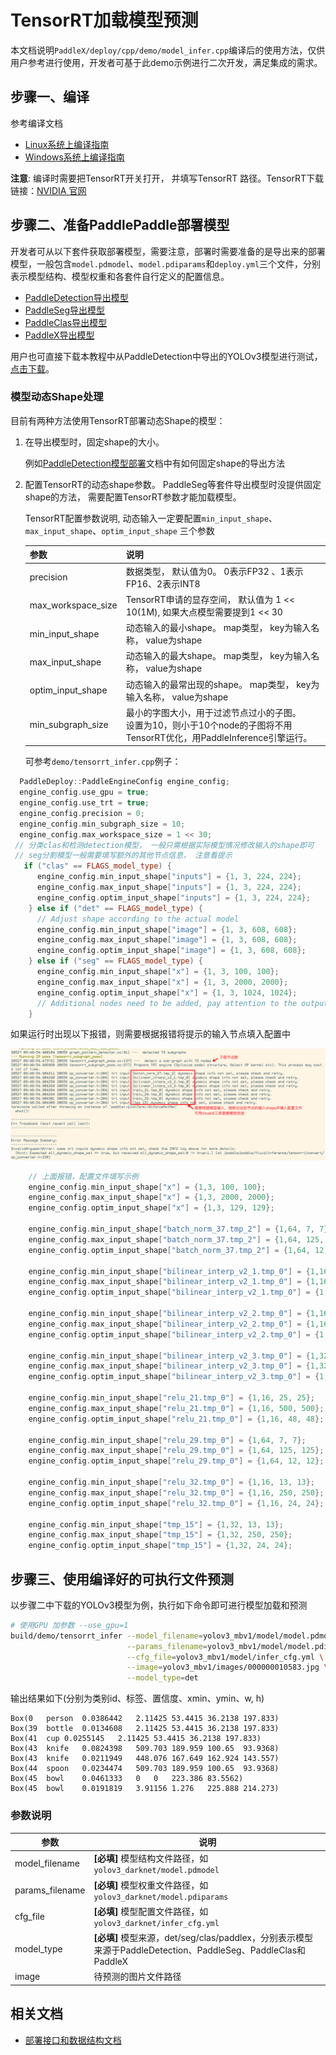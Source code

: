 # TensorRT加载模型预测

本文档说明`PaddleX/deploy/cpp/demo/model_infer.cpp`编译后的使用方法，仅供用户参考进行使用，开发者可基于此demo示例进行二次开发，满足集成的需求。

## 步骤一、编译
参考编译文档
- [Linux系统上编译指南](../compile/paddle/linux.md)
- [Windows系统上编译指南](../compile/paddle/windows.md)

**注意**:  编译时需要把TensorRT开关打开， 并填写TensorRT 路径。TensorRT下载链接：[NVIDIA 官网](https://developer.nvidia.com/nvidia-tensorrt-download)

## 步骤二、准备PaddlePaddle部署模型
开发者可从以下套件获取部署模型，需要注意，部署时需要准备的是导出来的部署模型，一般包含`model.pdmodel`、`model.pdiparams`和`deploy.yml`三个文件，分别表示模型结构、模型权重和各套件自行定义的配置信息。
- [PaddleDetection导出模型](https://github.com/PaddlePaddle/PaddleDetection/blob/release/2.0/deploy/EXPORT_MODEL.md)
- [PaddleSeg导出模型](https://github.com/PaddlePaddle/PaddleSeg/blob/release/v2.0/docs/model_export.md)
- [PaddleClas导出模型](https://github.com/PaddlePaddle/PaddleClas/blob/release/2.1/docs/zh_CN/tutorials/getting_started.md#4-%E4%BD%BF%E7%94%A8inference%E6%A8%A1%E5%9E%8B%E8%BF%9B%E8%A1%8C%E6%A8%A1%E5%9E%8B%E6%8E%A8%E7%90%86)
- [PaddleX导出模型](https://paddlex.readthedocs.io/zh_CN/develop/deploy/export_model.html)

用户也可直接下载本教程中从PaddleDetection中导出的YOLOv3模型进行测试，[点击下载](https://bj.bcebos.com/paddlex/deploy2/models/yolov3_mbv1.tar.gz)。

### 模型动态Shape处理

目前有两种方法使用TensorRT部署动态Shape的模型：

1. 在导出模型时，固定shape的大小。

   例如[PaddleDetection模型部署](../models/paddledetection.md)文档中有如何固定shape的导出方法

2. 配置TensorRT的动态shape参数。 PaddleSeg等套件导出模型时没提供固定shape的方法， 需要配置TensorRT参数才能加载模型。

   TensorRT配置参数说明, 动态输入一定要配置`min_input_shape`、`max_input_shape`、`optim_input_shape` 三个参数

   | 参数               | 说明                                                         |
   | ------------------ | ------------------------------------------------------------ |
   | precision          | 数据类型， 默认值为0。 0表示FP32 、1表示FP16、2表示INT8      |
   | max_workspace_size | TensorRT申请的显存空间， 默认值为 1 << 10(1M),  如果大点模型需要提到1 << 30 |
   | min_input_shape    | 动态输入的最小shape。 map类型， key为输入名称， value为shape |
   | max_input_shape    | 动态输入的最大shape。 map类型， key为输入名称， value为shape |
   | optim_input_shape  | 动态输入的最常出现的shape。 map类型， key为输入名称， value为shape |
   | min_subgraph_size  | 最小的字图大小，用于过滤节点过小的子图。<br/>设置为10，则小于10个node的子图将不用TensorRT优化，用PaddleInference引擎运行。 |

   可参考`demo/tensorrt_infer.cpp`例子：

```c++
  PaddleDeploy::PaddleEngineConfig engine_config;
  engine_config.use_gpu = true;
  engine_config.use_trt = true;
  engine_config.precision = 0;
  engine_config.min_subgraph_size = 10;
  engine_config.max_workspace_size = 1 << 30;
 // 分类clas和检测detection模型， 一般只需根据实际模型情况修改输入的shape即可
 // seg分割模型一般需要填写额外的其他节点信息， 注意看提示
   if ("clas" == FLAGS_model_type) {
      engine_config.min_input_shape["inputs"] = {1, 3, 224, 224};
      engine_config.max_input_shape["inputs"] = {1, 3, 224, 224};
      engine_config.optim_input_shape["inputs"] = {1, 3, 224, 224};
    } else if ("det" == FLAGS_model_type) {
      // Adjust shape according to the actual model
      engine_config.min_input_shape["image"] = {1, 3, 608, 608};
      engine_config.max_input_shape["image"] = {1, 3, 608, 608};
      engine_config.optim_input_shape["image"] = {1, 3, 608, 608};
    } else if ("seg" == FLAGS_model_type) {
      engine_config.min_input_shape["x"] = {1, 3, 100, 100};
      engine_config.max_input_shape["x"] = {1, 3, 2000, 2000};
      engine_config.optim_input_shape["x"] = {1, 3, 1024, 1024};
      // Additional nodes need to be added, pay attention to the output prompt
    }
```

如果运行时出现以下报错，则需要根据报错将提示的输入节点填入配置中

![tensorrt](../images/tensorrt.png)

```c++
    // 上面报错，配置文件填写示例
    engine_config.min_input_shape["x"] = {1,3, 100, 100};
    engine_config.max_input_shape["x"] = {1,3, 2000, 2000};
    engine_config.optim_input_shape["x"] = {1,3, 129, 129};

    engine_config.min_input_shape["batch_norm_37.tmp_2"] = {1,64, 7, 7};
    engine_config.max_input_shape["batch_norm_37.tmp_2"] = {1,64, 125, 125};
    engine_config.optim_input_shape["batch_norm_37.tmp_2"] = {1,64, 12, 12};

    engine_config.min_input_shape["bilinear_interp_v2_1.tmp_0"] = {1,16, 25, 25};
    engine_config.max_input_shape["bilinear_interp_v2_1.tmp_0"] = {1,16, 500, 500};
    engine_config.optim_input_shape["bilinear_interp_v2_1.tmp_0"] = {1,16, 48, 48};

    engine_config.min_input_shape["bilinear_interp_v2_2.tmp_0"] = {1,16, 25, 25};
    engine_config.max_input_shape["bilinear_interp_v2_2.tmp_0"] = {1,16, 500, 500};
    engine_config.optim_input_shape["bilinear_interp_v2_2.tmp_0"] = {1,16, 48, 48};

    engine_config.min_input_shape["bilinear_interp_v2_3.tmp_0"] = {1,32, 13, 13};
    engine_config.max_input_shape["bilinear_interp_v2_3.tmp_0"] = {1,32, 250, 250};
    engine_config.optim_input_shape["bilinear_interp_v2_3.tmp_0"] = {1,32, 24, 24};

    engine_config.min_input_shape["relu_21.tmp_0"] = {1,16, 25, 25};
    engine_config.max_input_shape["relu_21.tmp_0"] = {1,16, 500, 500};
    engine_config.optim_input_shape["relu_21.tmp_0"] = {1,16, 48, 48};

    engine_config.min_input_shape["relu_29.tmp_0"] = {1,64, 7, 7};
    engine_config.max_input_shape["relu_29.tmp_0"] = {1,64, 125, 125};
    engine_config.optim_input_shape["relu_29.tmp_0"] = {1,64, 12, 12};

    engine_config.min_input_shape["relu_32.tmp_0"] = {1,16, 13, 13};
    engine_config.max_input_shape["relu_32.tmp_0"] = {1,16, 250, 250};
    engine_config.optim_input_shape["relu_32.tmp_0"] = {1,16, 24, 24};

    engine_config.min_input_shape["tmp_15"] = {1,32, 13, 13};
    engine_config.max_input_shape["tmp_15"] = {1,32, 250, 250};
    engine_config.optim_input_shape["tmp_15"] = {1,32, 24, 24};
```

## 步骤三、使用编译好的可执行文件预测

以步骤二中下载的YOLOv3模型为例，执行如下命令即可进行模型加载和预测

```sh
# 使用GPU 加参数 --use_gpu=1
build/demo/tensorrt_infer --model_filename=yolov3_mbv1/model/model.pdmodel \
                          --params_filename=yolov3_mbv1/model/model.pdiparams \
                          --cfg_file=yolov3_mbv1/model/infer_cfg.yml \
                          --image=yolov3_mbv1/images/000000010583.jpg \
                          --model_type=det
```
输出结果如下(分别为类别id、标签、置信度、xmin、ymin、w, h)
```
Box(0	person	0.0386442	2.11425	53.4415	36.2138	197.833)
Box(39	bottle	0.0134608	2.11425	53.4415	36.2138	197.833)
Box(41	cup	0.0255145	2.11425	53.4415	36.2138	197.833)
Box(43	knife	0.0824398	509.703	189.959	100.65	93.9368)
Box(43	knife	0.0211949	448.076	167.649	162.924	143.557)
Box(44	spoon	0.0234474	509.703	189.959	100.65	93.9368)
Box(45	bowl	0.0461333	0	0	223.386	83.5562)
Box(45	bowl	0.0191819	3.91156	1.276	225.888	214.273)
```
### 参数说明

| 参数            | 说明                                                         |
| --------------- | ------------------------------------------------------------ |
| model_filename  | **[必填]** 模型结构文件路径，如`yolov3_darknet/model.pdmodel` |
| params_filename | **[必填]** 模型权重文件路径，如`yolov3_darknet/model.pdiparams` |
| cfg_file        | **[必填]** 模型配置文件路径，如`yolov3_darknet/infer_cfg.yml` |
| model_type      | **[必填]** 模型来源，det/seg/clas/paddlex，分别表示模型来源于PaddleDetection、PaddleSeg、PaddleClas和PaddleX |
| image           | 待预测的图片文件路径                                         |



## 相关文档

- [部署接口和数据结构文档](../apis/model.md)
